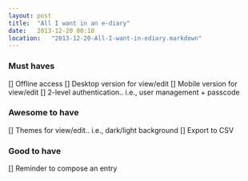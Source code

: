 ```yaml
---
layout: post
title:  "All I want in an e-diary"
date:   2013-12-20 00:10
location:   "2013-12-20-All-I-want-in-ediary.markdown" 
---
```

### Must haves
[] Offline access
[] Desktop version for view/edit
[] Mobile version for view/edit
[] 2-level authentication.. i.e., user management + passcode

### Awesome to have
[] Themes for view/edit.. i.e., dark/light background
[] Export to CSV

### Good to have
[] Reminder to compose an entry
